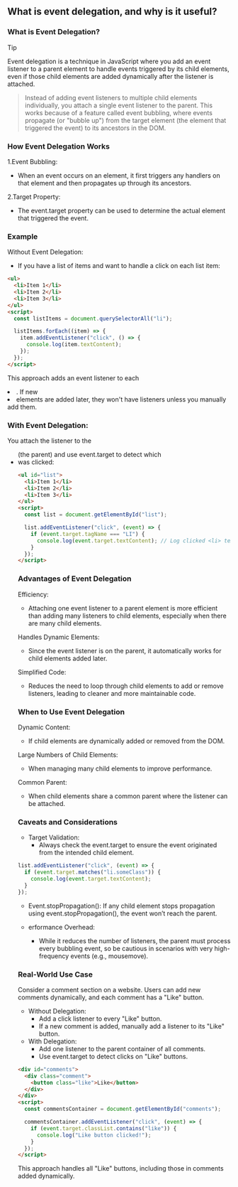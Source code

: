 ## What is event delegation, and why is it useful?

### What is Event Delegation?
>[!TIP]
>Event delegation is a technique in JavaScript where you add an event listener to a parent element to handle events triggered by its child elements, even if those child elements are added dynamically after the listener is attached.

>Instead of adding event listeners to multiple child elements individually, you attach a single event listener to the parent. This works because of a feature called event bubbling, where events propagate (or "bubble up") from the target element (the element that triggered the event) to its ancestors in the DOM.

### How Event Delegation Works
1.Event Bubbling:
- When an event occurs on an element, it first triggers any handlers on that element and then propagates up through its ancestors.

2.Target Property:
- The event.target property can be used to determine the actual element that triggered the event.

### Example
Without Event Delegation:
- If you have a list of items and want to handle a click on each list item:
```html
<ul>
  <li>Item 1</li>
  <li>Item 2</li>
  <li>Item 3</li>
</ul>
<script>
  const listItems = document.querySelectorAll("li");

  listItems.forEach((item) => {
    item.addEventListener("click", () => {
      console.log(item.textContent);
    });
  });
</script>
```
This approach adds an event listener to each <li>. If new <li> elements are added later, they won't have listeners unless you manually add them.

### With Event Delegation:
You attach the listener to the <ul> (the parent) and use event.target to detect which <li> was clicked:
```html
<ul id="list">
  <li>Item 1</li>
  <li>Item 2</li>
  <li>Item 3</li>
</ul>
<script>
  const list = document.getElementById("list");

  list.addEventListener("click", (event) => {
    if (event.target.tagName === "LI") {
      console.log(event.target.textContent); // Log clicked <li> text
    }
  });
</script>
```

### Advantages of Event Delegation
Efficiency:
- Attaching one event listener to a parent element is more efficient than adding many listeners to child elements, especially when there are many child elements.

Handles Dynamic Elements:
- Since the event listener is on the parent, it automatically works for child elements added later.

Simplified Code:
- Reduces the need to loop through child elements to add or remove listeners, leading to cleaner and more maintainable code.

### When to Use Event Delegation
Dynamic Content:
- If child elements are dynamically added or removed from the DOM.

Large Numbers of Child Elements:
- When managing many child elements to improve performance.
  
Common Parent:
- When child elements share a common parent where the listener can be attached.

### Caveats and Considerations
- Target Validation:
  - Always check the event.target to ensure the event originated from the intended child element.
```javascript
list.addEventListener("click", (event) => {
  if (event.target.matches("li.someClass")) {
    console.log(event.target.textContent);
  }
});

```
- Event.stopPropagation():
If any child element stops propagation using event.stopPropagation(), the event won’t reach the parent.

- erformance Overhead:
  - While it reduces the number of listeners, the parent must process every bubbling event, so be cautious in scenarios with very high-frequency events (e.g., mousemove).
 
### Real-World Use Case
Consider a comment section on a website. Users can add new comments dynamically, and each comment has a "Like" button.
- Without Delegation:
  - Add a click listener to every "Like" button.
  - If a new comment is added, manually add a listener to its "Like" button.
- With Delegation:
  - Add one listener to the parent container of all comments.
  - Use event.target to detect clicks on "Like" buttons.

```html
<div id="comments">
  <div class="comment">
    <button class="like">Like</button>
  </div>
</div>
<script>
  const commentsContainer = document.getElementById("comments");

  commentsContainer.addEventListener("click", (event) => {
    if (event.target.classList.contains("like")) {
      console.log("Like button clicked!");
    }
  });
</script>

```
This approach handles all "Like" buttons, including those in comments added dynamically.
